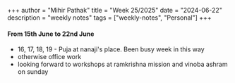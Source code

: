 +++
author = "Mihir Pathak"
title = "Week 25/2025"
date = "2024-06-22"
description = "weekly notes"
tags = ["weekly-notes", "Personal"]
+++

#### From 15th June to 22nd June

- 16, 17, 18, 19 - Puja at nanaji's place. Been busy week in this way 
- otherwise office work 
- looking forward to workshops at ramkrishna mission and vinoba ashram on sunday
